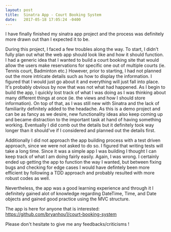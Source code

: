 ```yaml
---
layout: post
title:  Sinatra App - Court Booking System
date:   2017-05-18 17:05:24 -0400
---
```


I have finally finished my sinatra app project and the process was definitely more drawn out than I expected it to be.

During this project, I faced a few troubles along the way. To start, I didn't fully plan out what the web app should look like and how it should function. I had a generic idea that I wanted to build a court booking site that would allow the users make reservations for specific one out of multiple courts (ie. Tennis court, Badminton etc.) However, prior to starting, I had not planned out the more intricate details such as how to display the information. I figured that I would just go about it and everything will just fall into place. It's probably obvious by now that was not what had happened. As I begin to build the app, I quickly lost track of what I was doing as I was thinking about many different things at once (ie. the views and how I should store information). On top of that, as I was still new with Sinatra and the lack of familiarity definitely added to the headache. As this is a demo project and can be as fancy as we desire, new functionality ideas also keep coming up and became distraction to the important task at hand of having something working. Eventually I did comb out the details but it definitely took way longer than it should've if I considered and planned out the details first.

Additionally I did not approach the app building process with a test driven approach, since we were not asked to do so. I figured that writing tests will take a long time. Since it was a simple app I was building I thought I can keep track of what I am doing fairly easily. Again, I was wrong. I certainly ended up getting the app to function the way I wanted, but between fixing bugs and checking for edge cases I would have defintely been more efficient by following a TDD approach and probably resulted with more robust codes as well.

Nevertheless, the app was a good learning experience and through it I definitely gained alot of knowledge regarding DateTime, Time, and Date objects and gained good practice using the MVC structure.

The app is here for anyone that is interested: https://github.com/bryanhou1/court-booking-system

Please don't hesitate to give me any feedbacks/criticisms !

